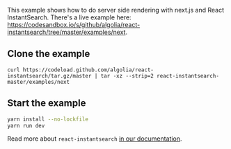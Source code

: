 This example shows how to do server side rendering with next.js and React InstantSearch. There's a live example here: https://codesandbox.io/s/github/algolia/react-instantsearch/tree/master/examples/next.

## Clone the example

```
curl https://codeload.github.com/algolia/react-instantsearch/tar.gz/master | tar -xz --strip=2 react-instantsearch-master/examples/next
```

## Start the example

```sh
yarn install --no-lockfile
yarn run dev
```

Read more about `react-instantsearch` [in our documentation](https://www.algolia.com/doc/guides/building-search-ui/what-is-instantsearch/react/).
